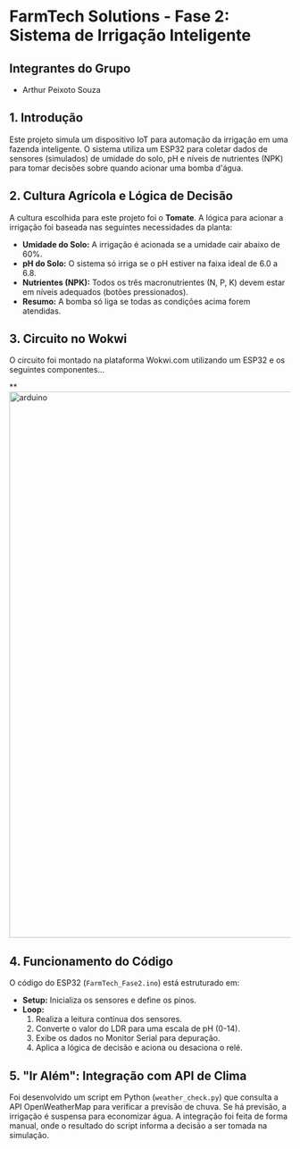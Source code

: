 # FarmTech Solutions - Fase 2: Sistema de Irrigação Inteligente

## Integrantes do Grupo
- Arthur Peixoto Souza 

## 1. Introdução
Este projeto simula um dispositivo IoT para automação da irrigação em uma fazenda inteligente. O sistema utiliza um ESP32 para coletar dados de sensores (simulados) de umidade do solo, pH e níveis de nutrientes (NPK) para tomar decisões sobre quando acionar uma bomba d'água.

## 2. Cultura Agrícola e Lógica de Decisão
A cultura escolhida para este projeto foi o **Tomate**. A lógica para acionar a irrigação foi baseada nas seguintes necessidades da planta:
- **Umidade do Solo:** A irrigação é acionada se a umidade cair abaixo de 60%.
- **pH do Solo:** O sistema só irriga se o pH estiver na faixa ideal de 6.0 a 6.8.
- **Nutrientes (NPK):** Todos os três macronutrientes (N, P, K) devem estar em níveis adequados (botões pressionados).
- **Resumo:** A bomba só liga se todas as condições acima forem atendidas.

## 3. Circuito no Wokwi
O circuito foi montado na plataforma Wokwi.com utilizando um ESP32 e os seguintes componentes...

**<img width="1227" height="978" alt="arduino" src="https://github.com/user-attachments/assets/329a9a36-b65d-4910-a2cb-1af93dfa56f9" />


## 4. Funcionamento do Código
O código do ESP32 (`FarmTech_Fase2.ino`) está estruturado em:
- **Setup:** Inicializa os sensores e define os pinos.
- **Loop:**
    1. Realiza a leitura contínua dos sensores.
    2. Converte o valor do LDR para uma escala de pH (0-14).
    3. Exibe os dados no Monitor Serial para depuração.
    4. Aplica a lógica de decisão e aciona ou desaciona o relé.

## 5. "Ir Além": Integração com API de Clima
Foi desenvolvido um script em Python (`weather_check.py`) que consulta a API OpenWeatherMap para verificar a previsão de chuva. Se há previsão, a irrigação é suspensa para economizar água. A integração foi feita de forma manual, onde o resultado do script informa a decisão a ser tomada na simulação.

